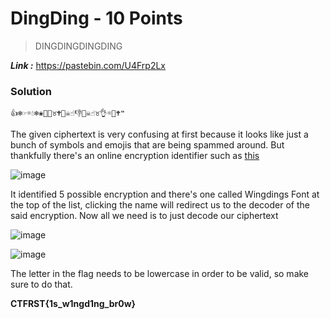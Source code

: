 # DingDing - 10 Points
> DINGDINGDINGDING

_**Link :**_ https://pastebin.com/U4Frp2Lx
### Solution
```
👍❄☞☼💧❄❀📂💧♉🕈📂☠☝👎📂☠☝♉👌☼📁🕈❝
```
The given ciphertext is very confusing at first because it looks like just a bunch of symbols and emojis that are being spammed around. But thankfully there's an online encryption identifier such as [this](https://www.dcode.fr/cipher-identifier)

![image](https://github.com/user-attachments/assets/12b2960c-d208-4cbb-bc71-149b5dab512e)

It identified 5 possible encryption and there's one called Wingdings Font at the top of the list, clicking the name will redirect us to the decoder of the said encryption. Now all we need is to just decode our ciphertext

![image](https://github.com/user-attachments/assets/5506504d-cc4b-4787-a08c-c06d495b307b)

![image](https://github.com/user-attachments/assets/c4fb9f15-f7b4-4d9a-89a8-f3eb351e00b5)

The letter in the flag needs to be lowercase in order to be valid, so make sure to do that.

**CTFRST{1s_w1ngd1ng_br0w}**
